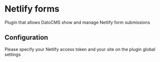 # Netlify forms

Plugin that allows DatoCMS show and manage Netlify form submissions

## Configuration

Please specify your Netlify access token and your site on the plugin global settings

